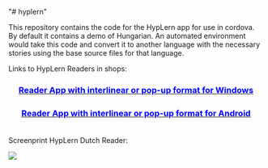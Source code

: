 "# hyplern" 

This repository contains the code for the HypLern app for use in cordova.
By default it contains a demo of Hungarian.
An automated environment would take this code and convert it to another language with the necessary stories using the base source files for that language.

Links to HypLern Readers in shops:
<h3 style="text-align: center;"><span style="text-decoration: underline;"><a href="https://www.microsoft.com/en-us/store/search/apps?q=hyplern" title="HypLern Reader App for Windows" target="_blank"><span style="color: #0000ff;"><strong style="line-height: 1.5;"><span style="line-height: 1.4;">Reader App with interlinear or pop-up format for Windows</span></strong></span></a></span></h3>
<h3 style="text-align: center;"><span style="text-decoration: underline;"><a href="https://www.amazon.com/s/ref=nb_sb_noss?url=search-alias%3Daps&amp;field-keywords=hyplern+app&amp;rh=i%3Aaps%2Ck%3Ahyplern+app" target="_blank" title="HypLern Reader App for Android"><span style="color: #0000ff;"><strong style="line-height: 1.5;"><span style="line-height: 1.4;">Reader App with interlinear or pop-up format for Android</span></strong></span></a></span></h3>
</br>
Screenprint HypLern Dutch Reader:

<img src='https://cdn.shopify.com/s/files/1/0635/4489/files/MVRC7FILRWA9I-AD-SHOT01.png'></img>
